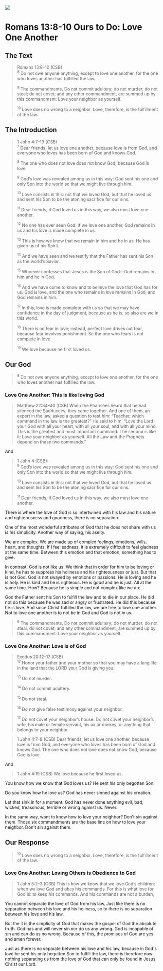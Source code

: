<img class="intro-right" src="art-paul.jpg">

# Romans 13:8-10 Ours to Do: Love One Another

## The Text

>Romans 13:8–10 (CSB)  
><sup>8</sup> Do not owe anyone anything, except to love one another, for the one who loves another has fulfilled the law. 
>
><sup>9</sup> The commandments, Do not commit adultery; do not murder; do not steal; do not covet; and any other commandment, are summed up by this commandment: Love your neighbor as yourself. 
>
><sup>10</sup> Love does no wrong to a neighbor. Love, therefore, is the fulfillment of the law.

## The Introduction

>1 John 4:7–19 (CSB)  
><sup>7</sup> Dear friends, let us love one another, because love is from God, and everyone who loves has been born of God and knows God. 
>
><sup>8</sup> The one who does not love does not know God, because God is love. 
>
><sup>9</sup> God’s love was revealed among us in this way: God sent his one and only Son into the world so that we might live through him. 
>
><sup>10</sup> Love consists in this: not that we loved God, but that he loved us and sent his Son to be the atoning sacrifice for our sins. 
>
><sup>11</sup> Dear friends, if God loved us in this way, we also must love one another. 
>
><sup>12</sup> No one has ever seen God. If we love one another, God remains in us and his love is made complete in us. 
>
><sup>13</sup> This is how we know that we remain in him and he in us: He has given us of his Spirit. 
>
><sup>14</sup> And we have seen and we testify that the Father has sent his Son as the world’s Savior. 
>
><sup>15</sup> Whoever confesses that Jesus is the Son of God—God remains in him and he in God. 
>
><sup>16</sup> And we have come to know and to believe the love that God has for us. God is love, and the one who remains in love remains in God, and God remains in him. 
>
><sup>17</sup> In this, love is made complete with us so that we may have confidence in the day of judgment, because as he is, so also are we in this world. 
>
><sup>18</sup> There is no fear in love; instead, perfect love drives out fear, because fear involves punishment. So the one who fears is not complete in love. 
>
><sup>19</sup> We love because he first loved us.

## Our God

><sup>8</sup> Do not owe anyone anything, except to love one another, for the one who loves another has fulfilled the law. 

### Love One Another: This is like loving God

>Matthew 22:34–40 (CSB) When the Pharisees heard that he had silenced the Sadducees, they came together. And one of them, an expert in the law, asked a question to test him: “Teacher, which command in the law is the greatest?” He said to him, “Love the Lord your God with all your heart, with all your soul, and with all your mind. This is the greatest and most important command. The second is like it: Love your neighbor as yourself. All the Law and the Prophets depend on these two commands.”

And 

>1 John 4 (CSB):  
><sup>9</sup> God’s love was revealed among us in this way: God sent his one and only Son into the world so that we might live through him. 
>
><sup>10</sup> Love consists in this: not that we loved God, but that he loved us and sent his Son to be the atoning sacrifice for our sins. 
>
><sup>11</sup> Dear friends, if God loved us in this way, we also must love one another. 

There is where the love of God is so intertwined with his law and his nature and righteousness and goodness, there is no separation.

One of the most wonderful attributes of God that he does not share with us is his simplicity. Another way of saying, his aseity.

We are complex. We are made up of complex feelings, emotions, wills, heart, and thoughts. If I feel sadness, it is extremely difficult to feel gladness at the same time. Between this emotion and that emotion, something has to give.

In contrast, God is not like us. We think that in order for him to be loving or kind, he has to suppress his holiness and his righteousness or just. But that is not God. God is not swayed by emotions or passions. He is loving and he is holy. He is kind and he is righteous. He is good and he is just. All at the same time. How? Because he is simple and not complex like we are.

God the Father sent his Son to fulfill the law and to die in our place. He did not do this because he was sad or angry or frustrated. He did this because he is love. And since Christ fulfilled the law, we are free to love one another. Not to love one another is to not be in God and God is not in us.

><sup>9</sup> The commandments, Do not commit adultery; do not murder; do not steal; do not covet; and any other commandment, are summed up by this commandment: Love your neighbor as yourself. 

### Love One Another: Love is of God

>Exodus 20:12–17 (CSB)  
><sup>12</sup> Honor your father and your mother so that you may have a long life in the land that the LORD your God is giving you. 
>
><sup>13</sup> Do not murder. 
>
><sup>14</sup> Do not commit adultery. 
>
><sup>15</sup> Do not steal. 
>
><sup>16</sup> Do not give false testimony against your neighbor. 
>
><sup>17</sup> Do not covet your neighbor’s house. Do not covet your neighbor’s wife, his male or female servant, his ox or donkey, or anything that belongs to your neighbor.

>1 John 4:7–8 (CSB) Dear friends, let us love one another, because love is from God, and everyone who loves has been born of God and knows God. The one who does not love does not know God, because God is love.

And

>1 John 4:19 (CSB) We love because he first loved us.

You know how we know that God loves us? He sent his only begotten Son.

Do you know how he love us? God has never sinned against his creation.

Let that sink in for a moment. God has never done anything evil, bad, wicked, treasonous, terrible or wrong against us. Never. 

In the same way, want to know how to love your neighbor? Don't sin against them. Those six commandments are the base line on how to love your neighbor. Don't sin against them.

## Our Response

><sup>10</sup> Love does no wrong to a neighbor. Love, therefore, is the fulfillment of the law.

### Love One Another: Loving Others is Obedience to God

>1 John 5:2–3 (CSB) This is how we know that we love God’s children: when we love God and obey his commands. For this is what love for God is: to keep his commands. And his commands are not a burden,

You cannot separate the love of God from his law. Just like there is no separation between his love and his holiness, so to there is no separation between his love and his law.

But the it is the simplicity of God that makes the gospel of God the absolute truth. God has and will never sin nor do us any wrong. God is incapable of sin and can do us no wrong. Because of this, the promises of God are yes and amen forever.

Just as there is no separate between his love and his law, because in God's love he sent his only begotten Son to fulfill the law, there is therefore now nothing separating us from the love of God that can only be found in Jesus Christ our Lord.
